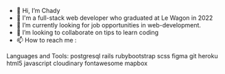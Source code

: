 - 👋 Hi, I’m Chady
- 👀 I'm a full-stack web developer who graduated at Le Wagon in 2022
- 🌱 I’m currently looking for job opportunities in web-development.
- 💞️ I’m looking to collaborate on tips to learn coding
- 📫 How to reach me : 

Languages and Tools:
postgresql  rails  rubybootstrap  scss  figma  git  heroku  html5  javascript cloudinary fontawesome mapbox 
<!---
C098/C098 is a ✨ special ✨ repository because its `README.md` (this file) appears on your GitHub profile.
You can click the Preview link to take a look at your changes.
--->

